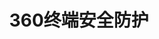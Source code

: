 ﻿---
id: 97
title: "360终端安全防护"
weight: 97
version: "10.0.0.21"
updateTime: "2021-12-29T11:37:46"
debName: "http://113.24.212.22:8090/upload/file/360epp_10.0.0.2100_loongarch_desktop_loongarch64.deb"
debSize: "106MB"
command: "start360sd"
compatibility: 3
---
